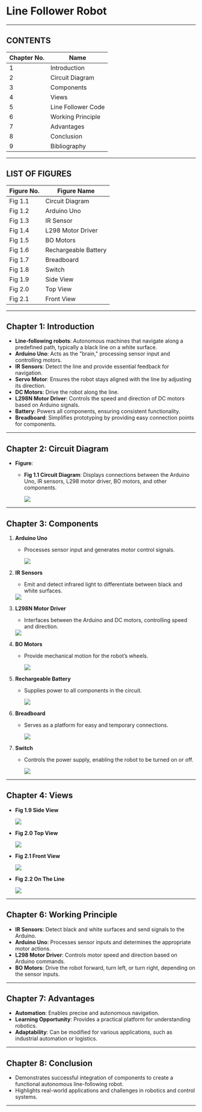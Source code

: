 # Line Follower Robot  


---


## CONTENTS  

| **Chapter No.** | **Name**            |  
|------------------|---------------------|  
| 1                | Introduction        |  
| 2                | Circuit Diagram     |  
| 3                | Components          |  
| 4                | Views               |  
| 5                | Line Follower Code  |  
| 6                | Working Principle   |  
| 7                | Advantages          |  
| 8                | Conclusion          |  
| 9                | Bibliography        |  


---


## LIST OF FIGURES  

| **Figure No.** | **Figure Name**       |  
|-----------------|-----------------------|  
| Fig 1.1         | Circuit Diagram       |  
| Fig 1.2         | Arduino Uno           |  
| Fig 1.3         | IR Sensor             |  
| Fig 1.4         | L298 Motor Driver     |  
| Fig 1.5         | BO Motors             |  
| Fig 1.6         | Rechargeable Battery  |  
| Fig 1.7         | Breadboard            |  
| Fig 1.8         | Switch                |  
| Fig 1.9         | Side View             |  
| Fig 2.0         | Top View              |  
| Fig 2.1         | Front View            |   

---


## Chapter 1: Introduction  

- **Line-following robots**: Autonomous machines that navigate along a predefined path, typically a black line on a white surface.  
- **Arduino Uno**: Acts as the "brain," processing sensor input and controlling motors.  
- **IR Sensors**: Detect the line and provide essential feedback for navigation.  
- **Servo Motor**: Ensures the robot stays aligned with the line by adjusting its direction.  
- **DC Motors**: Drive the robot along the line.  
- **L298N Motor Driver**: Controls the speed and direction of DC motors based on Arduino signals.  
- **Battery**: Powers all components, ensuring consistent functionality.  
- **Breadboard**: Simplifies prototyping by providing easy connection points for components.  


---

## Chapter 2: Circuit Diagram  

- **Figure**:  
  - **Fig 1.1 Circuit Diagram**: Displays connections between the Arduino Uno, IR sensors, L298 motor driver, BO motors, and other components.  

     <img src="photos/CKTDIAG.jpg"> 


---


## Chapter 3: Components  

1. **Arduino Uno**  
   - Processes sensor input and generates motor control signals.  

      <img src="photos/Picture2.jpg">  

2. **IR Sensors**  
   - Emit and detect infrared light to differentiate between black and white surfaces.  
   
    <img src="photos/Picture3.jpg">

3. **L298N Motor Driver**  
   - Interfaces between the Arduino and DC motors, controlling speed and direction.  
   
    <img src="photos/Picture4.jpg">

4. **BO Motors**  
   - Provide mechanical motion for the robot’s wheels.  

      <img src="photos/Picture5.jpg">

5. **Rechargeable Battery**  
   - Supplies power to all components in the circuit.  

      <img src="photos/Picture6.jpg">  

6. **Breadboard**  
   - Serves as a platform for easy and temporary connections.  

      <img src="photos/Picture7.jpg">  

7. **Switch**  
   - Controls the power supply, enabling the robot to be turned on or off.  
   
     <img src="photos/Picture8.jpg">

---


## Chapter 4: Views  

- **Fig 1.9 Side View**

  <img src="photos/Picture9.jpg">
  
- **Fig 2.0 Top View**

  <img src="photos/Picture10.jpg">
- **Fig 2.1 Front View**

  <img src="photos/Picture11.jpg">

- **Fig 2.2 On The Line**
  
  <img src="photos/Picture12.jpg">

---


## Chapter 6: Working Principle  

- **IR Sensors**: Detect black and white surfaces and send signals to the Arduino.  
- **Arduino Uno**: Processes sensor inputs and determines the appropriate motor actions.  
- **L298 Motor Driver**: Controls motor speed and direction based on Arduino commands.  
- **BO Motors**: Drive the robot forward, turn left, or turn right, depending on the sensor inputs.  

---


## Chapter 7: Advantages  

- **Automation**: Enables precise and autonomous navigation.  
- **Learning Opportunity**: Provides a practical platform for understanding robotics.  
- **Adaptability**: Can be modified for various applications, such as industrial automation or logistics.  

---


## Chapter 8: Conclusion  

- Demonstrates successful integration of components to create a functional autonomous line-following robot.  
- Highlights real-world applications and challenges in robotics and control systems.  

---

